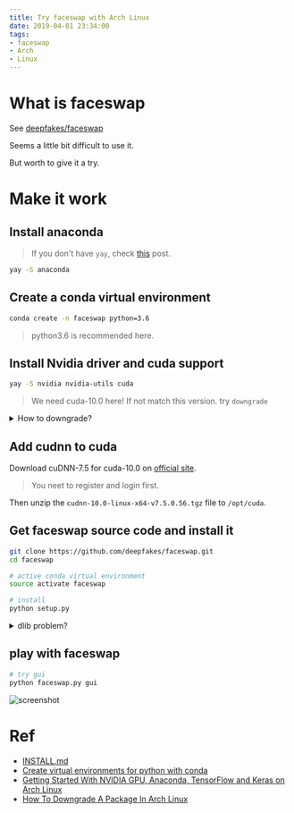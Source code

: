 ```yaml
---
title: Try faceswap with Arch Linux
date: 2019-04-01 23:34:00
tags:
- faceswap
- Arch
- Linux
---
```


# What is faceswap

See [deepfakes/faceswap](https://github.com/deepfakes/faceswap)

Seems a little bit difficult to use it.

But worth to give it a try.

<!--more-->

# Make it work

## Install anaconda

> If you don't have `yay`, check [this](http://www.findshank.com/2018/06/18/Install-yaourt-on-Arch-Linux/) post.

```sh
yay -S anaconda
```

## Create a conda virtual environment

```sh
conda create -n faceswap python=3.6
```

> python3.6 is recommended here.

## Install Nvidia driver and cuda support

```sh
yay -S nvidia nvidia-utils cuda
```

> We need cuda-10.0 here! If not match this version. try `downgrade`

<details>

<summary>How to downgrade?</summary>

```sh
yay -S downgrade
downgrade cudnn
```

</details>

## Add cudnn to cuda

Download cuDNN-7.5 for cuda-10.0 on [official site](https://developer.nvidia.com/cudnn).

> You neet to register and login first.

Then unzip the `cudnn-10.0-linux-x64-v7.5.0.56.tgz` file to `/opt/cuda`.

## Get faceswap source code and install it

```sh
git clone https://github.com/deepfakes/faceswap.git
cd faceswap

# active conda virtual environment
source activate faceswap

# install
python setup.py
```

<details>

<summary>dlib problem?</summary>

You may got `dlib` problem when you run faceswap.

```sh
# replace blas with openblas
sudo pacman -S openblas

# get dlib source code
git clone https://github.com/davisking/dlib.git
cd dlib

# active conda virtual environment
source activate faceswap

python setup.py install
```

</details>

## play with faceswap

```sh
# try gui
python faceswap.py gui
```

![screenshot](Screenshot.png)

# Ref

* [INSTALL.md](https://github.com/deepfakes/faceswap/blob/master/INSTALL.md)
* [Create virtual environments for python with conda](https://uoa-eresearch.github.io/eresearch-cookbook/recipe/2014/11/20/conda/)
* [Getting Started With NVIDIA GPU, Anaconda, TensorFlow and Keras on Arch Linux](https://medium.com/@mimoralea/getting-started-with-nvidia-gpu-anaconda-tensorflow-and-keras-on-arch-linux-8f5f2868a455)
* [How To Downgrade A Package In Arch Linux](https://www.ostechnix.com/downgrade-package-arch-linux/)
